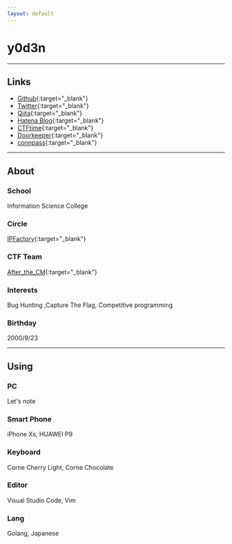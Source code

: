 ```yaml
---
layout: default
---
```

# y0d3n

* * *

## Links

- [Github](https://github.com/y0d3n){:target="_blank"}
- [Twitter](https://twitter.com/y0d3n){:target="_blank"}
- [Qiita](https://qiita.com/y0d3n){:target="_blank"}
- [Hatena Blog](https://y0d3n.hatenablog.com/){:target="_blank"}
- [CTFtime](https://ctftime.org/user/79132){:target="_blank"}
- [Doorkeeper](https://www.doorkeeper.jp/users/r21st0rebfcyfavo8444jedme10z7r){:target="_blank"}
- [connpass](https://connpass.com/user/kirby923ya/){:target="_blank"}

* * *

## About

### School

Information Science College

### Circle

[IPFactory](https://ipfactory.github.io/){:target="_blank"}

### CTF Team

[After_the_CM](https://ctftime.org/team/118161){:target="_blank"}

### Interests

Bug Hunting ,Capture The Flag, Competitive programming

### Birthday

2000/9/23

* * *

## Using

### PC

Let's note

### Smart Phone

iPhone Xs, HUAWEI P9

### Keyboard

Corne Cherry Light, Corne Chocolate

### Editor

Visual Studio Code, Vim

### Lang

Golang, Japanese
